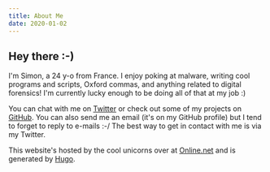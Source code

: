 ```yaml
---
title: About Me
date: 2020-01-02
---
```


## Hey there :-)

I'm Simon, a 24 y-o from France. I enjoy poking at malware, writing cool programs and scripts, Oxford commas, and anything related to digital forensics! I'm currently lucky enough to be doing all of that at my job :)

You can chat with me on [Twitter](https://twitter.com/simsor) or check
out some of my projects on [GitHub](https://github.com/simsor). You
can also send me an email (it's on my GitHub profile) but I tend to
forget to reply to e-mails :-/ The best way to get in contact with me
is via my Twitter.

This website's hosted by the cool unicorns over at [Online.net](https://online.net) and is generated by [Hugo](https://gohugo.io).